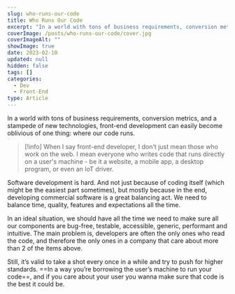 ```yaml
---
slug: who-runs-our-code
title: Who Runs Our Code
excerpt: "In a world with tons of business requirements, conversion metrics, and a stampede of new technologies, front-end development can easily become oblivious of one thing: where our code runs."
coverImage: /posts/who-runs-our-code/cover.jpg
coverImageAlt: ""
showImage: true
date: 2023-02-10
updated: null
hidden: false
tags: []
categories:
  - Dev
  - Front-End
type: Article
---
```


In a world with tons of business requirements, conversion metrics, and a stampede of new technologies, front-end development can easily become oblivious of one thing: where our code runs.

> [!info]
> When I say front-end developer, I don't just mean those who work on the web. I mean everyone who writes code that runs directly on a user's machine - be it a website, a mobile app, a desktop program, or even an IoT driver.

Software development is hard. And not just because of coding itself (which might be the easiest part sometimes), but mostly because in the end, developing commercial software is a great balancing act. We need to balance time, quality, features and expectations all the time.

In an ideal situation, we should have all the time we need to make sure all our components are bug-free, testable, accessible, generic, performant and intuitive. The main problem is, developers are often the only ones who read the code, and therefore the only ones in a company that care about more than 2 of the items above.

Still, it’s valid to take a shot every once in a while and try to push for higher standards. ==In a way you’re borrowing the user’s machine to run your code==, and if you care about your user you wanna make sure that code is the best it could be.
